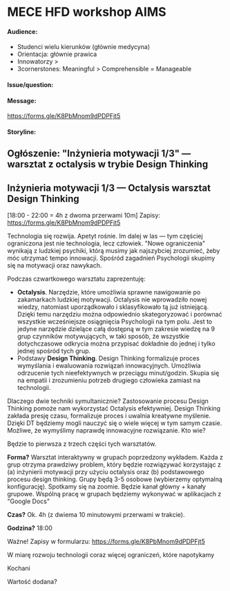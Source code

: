 # MECE HFD workshop AIMS

#### Audience:

- Studenci wielu kierunków (głównie medycyna)
- Orientacja: głównie prawica
- Innowatorzy >
- 3cornerstones: Meaningful > Comprehensible = Manageable

#### Issue/question:



#### Message:


https://forms.gle/K8PbMnom9dPDPFjt5
#### Storyline:



## Ogłószenie: "Inżynieria motywacji 1/3" — warsztat z octalysis w trybie Design Thinking

## Inżynieria motywacji 1/3 — Octalysis warsztat Design Thinking


[18:00 - 22:00 = 4h z dwoma przerwami 10m]
Zapisy: https://forms.gle/K8PbMnom9dPDPFjt5

Technologia się rozwija. Apetyt rośnie. Im dalej w las — tym częściej ograniczona jest nie technologia, lecz człowiek. "Nowe ograniczenia" wynikają z ludzkiej psychiki, którą musimy jak najszybciej zrozumieć, żeby móc utrzymać tempo innowacji. Spośród zagadnień Psychologii skupimy się na motywacji oraz nawykach.

Podczas czwartkowego warsztatu zaprezentuję:

- **Octalysis**. Narzędzie, które umożliwia sprawne nawigowanie po zakamarkach ludzkiej motywacji. Octalysis nie wprowadziło nowej wiedzy, natomiast uporządkowało i sklasyfikowało tą już istniejącą. Dzięki temu narzędziu można odpowiednio skategoryzować i porównać wszystkie wcześniejsze osiągnięcia Psychologii na tym polu. Jest to jedyne narzędzie dzielące całą dostępną w tym zakresie wiedzę na 9 grup czynników motywujących, w taki sposób, że wszystkie dotychczasowe odkrycia można przypisać dokładnie do jednej i tylko jednej spośród tych grup.
- Podstawy **Design Thinking**. Design Thinking formalizuje proces wymyślania i ewaluowania rozwiązań innowacyjnych. Umożliwia odrzucenie tych nieefektywnych w przeciągu minut/godzin. Skupia się na empatii i zrozumieniu potrzeb drugiego człowieka zamiast na technologii.

Dlaczego dwie techniki symultanicznie? Zastosowanie procesu Design Thinking pomoże nam wykorzystać Octalysis efektywniej. Design Thinking zakłada presję czasu, formalizuje proces i uwalnia kreatywne myślenie. Dzięki DT będziemy mogli nauczyć się o wiele więcej w tym samym czasie. Możliwe, że wymyślimy naprawdę innowacyjne rozwiązanie. Kto wie?

Będzie to pierwsza z trzech części tych warsztatów.

**Forma?** Warsztat interaktywny w grupach poprzedzony wykładem. Każda z grup otrzyma prawdziwy problem, który będzie rozwiązywać korzystając z (a) inżynierii motywacji przy użyciu octalysis oraz (b) podstawowego procesu design thinking. Grupy będą 3-5 osobowe (wybierzemy optymalną konfigurację). Spotkamy się na zoomie. Będzie kanał główny + kanały grupowe. Wspólną pracę w grupach będziemy wykonywać w aplikacjach z "Google Docs"  

**Czas?** Ok. 4h (z dwiema 10 minutowymi przerwami w trakcie).

**Godzina?** 18:00

Ważne!
Zapisy w formularzu: https://forms.gle/K8PbMnom9dPDPFjt5



W miarę rozwoju technologii coraz więcej ograniczeń, które napotykamy



Kochani

Wartość dodana?

